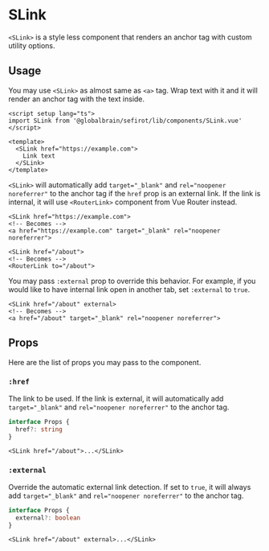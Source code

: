 # SLink

`<SLink>` is a style less component that renders an anchor tag with custom utility options.

## Usage

You may use `<SLink>` as almost same as `<a>` tag. Wrap text with it and it will render an anchor tag with the text inside.

```vue
<script setup lang="ts">
import SLink from '@globalbrain/sefirot/lib/components/SLink.vue'
</script>

<template>
  <SLink href="https://example.com">
    Link text
  </SLink>
</template>
```

`<SLink>` will automatically add `target="_blank"` and `rel="noopener noreferrer"` to the anchor tag if the `href` prop is an external link. If the link is internal, it will use `<RouterLink>` component from Vue Router instead.

```vue-html
<SLink href="https://example.com">
<!-- Becomes -->
<a href="https://example.com" target="_blank" rel="noopener noreferrer">

<SLink href="/about">
<!-- Becomes -->
<RouterLink to="/about">
```

You may pass `:external` prop to override this behavior. For example, if you would like to have internal link open in another tab, set `:external` to `true`.

```vue-html
<SLink href="/about" external>
<!-- Becomes -->
<a href="/about" target="_blank" rel="noopener noreferrer">
```

## Props

Here are the list of props you may pass to the component.

### `:href`

The link to be used. If the link is external, it will automatically add `target="_blank"` and `rel="noopener noreferrer"` to the anchor tag.

```ts
interface Props {
  href?: string
}
```

```vue-html
<SLink href="/about">...</SLink>
```

### `:external`

Override the automatic external link detection. If set to `true`, it will always add `target="_blank"` and `rel="noopener noreferrer"` to the anchor tag.

```ts
interface Props {
  external?: boolean
}
```

```vue-html
<SLink href="/about" external>...</SLink>
```
